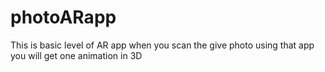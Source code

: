 # photoARapp
This is basic level of AR app   when you scan the give photo using that app you will get one animation in 3D
